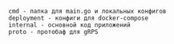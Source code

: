     cmd - папка для main.go и локальных конфигов
    deployment - конфиги для docker-compose
    internal - основной код приложений
    proto - протобаф для gRPS